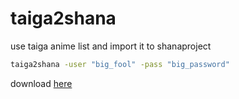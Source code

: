 taiga2shana
===========

use taiga anime list and import it to shanaproject

```bat
taiga2shana -user "big_fool" -pass "big_password"
```

download [here](https://github.com/zehric/taiga2shana/releases/)
